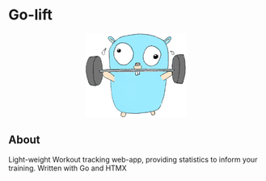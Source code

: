 # Go-lift
<p align="center">
    <img src="/assets/Go-lift_character.png" width="200">
</p>

## About
Light-weight Workout tracking web-app, providing statistics to inform your training. Written with Go and HTMX

